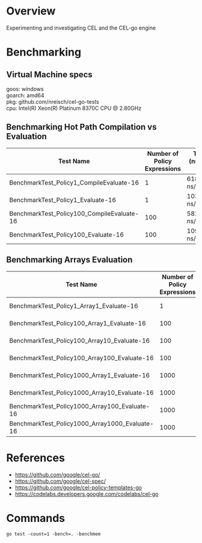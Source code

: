 # Overview
Experimenting and investigating CEL and the CEL-go engine

# Benchmarking

## Virtual Machine specs
goos: windows <br>
goarch: amd64 <br>
pkg: github.com/nreisch/cel-go-tests <br>
cpu: Intel(R) Xeon(R) Platinum 8370C CPU @ 2.80GHz

## Benchmarking Hot Path Compilation vs Evaluation
Test Name|Number of Policy Expressions|Time (ns) per op|Bytes per op|Allocs
---|---|---|---|---|
BenchmarkTest_Policy1_CompileEvaluate-16|1|61825 ns/op|23416 B/op|476 allocs/op
BenchmarkTest_Policy1_Evaluate-16|1|10301 ns/op|6486 B/op|60 allocs/op
BenchmarkTest_Policy100_CompileEvaluate-16|100|5825781 ns/op|2343144 B/op|47551 allocs/op
BenchmarkTest_Policy100_Evaluate-16|100|1097703 ns/op|650685 B/op|6062 allocs/op

## Benchmarking Arrays Evaluation
Test Name|Number of Policy Expressions|Array Input Length |Time (ns) per op|Bytes per op|Allocs
---|---|---|---|---|---|
BenchmarkTest_Policy1_Array1_Evaluate-16|1|1|14320 ns/op|8243 B/op|98 allocs/op
BenchmarkTest_Policy100_Array1_Evaluate-16|100|1|1687981 ns/op|829979 B/op|9936 allocs/op
BenchmarkTest_Policy100_Array10_Evaluate-16|100|10|1815824 ns/op|889816 B/op|11267 allocs/op
BenchmarkTest_Policy100_Array100_Evaluate-16|100|100|3079584 ns/op|1436478 B/op|29633 allocs/op
BenchmarkTest_Policy1000_Array1_Evaluate-16|1000|1|15934536 ns/op|8745264 B/op|109681 allocs/op
BenchmarkTest_Policy1000_Array10_Evaluate-16|1000|10|17464611 ns/op|9376829 B/op|123757 allocs/op
BenchmarkTest_Policy1000_Array100_Evaluate-16|1000|100|28511772 ns/op|15166177 B/op|314868 allocs/op
BenchmarkTest_Policy1000_Array1000_Evaluate-16|1000|1000|145696300 ns/op|84891340 B/op|2213605 allocs/op

# References
- https://github.com/google/cel-go/
- https://github.com/google/cel-spec/
- https://github.com/google/cel-policy-templates-go
- https://codelabs.developers.google.com/codelabs/cel-go

# Commands

```console
go test -count=1 -bench=. -benchmem
```